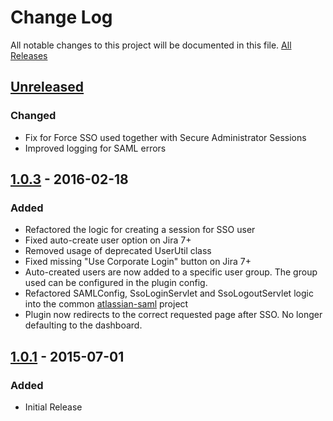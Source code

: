 # Change Log
All notable changes to this project will be documented in this file. [All Releases](https://github.com/bitium/jira-saml-plugin/releases)

## [Unreleased]
### Changed
- Fix for Force SSO used together with Secure Administrator Sessions
- Improved logging for SAML errors

## [1.0.3] - 2016-02-18
### Added
- Refactored the logic for creating a session for SSO user
- Fixed auto-create user option on Jira 7+
- Removed usage of deprecated UserUtil class
- Fixed missing "Use Corporate Login" button on Jira 7+
- Auto-created users are now added to a specific user group. The group used can be configured in the plugin config.
- Refactored SAMLConfig, SsoLoginServlet and SsoLogoutServlet logic into the common [atlassian-saml](https://github.com/bitium/atlassian-saml) project
- Plugin now redirects to the correct requested page after SSO. No longer defaulting to the dashboard.

## [1.0.1] - 2015-07-01
### Added
- Initial Release

[unreleased]: https://github.com/bitium/jira-saml-plugin/tree/develop
[1.0.3]: https://github.com/bitium/jira-saml-plugin/releases/tag/1.0.3
[1.0.1]: https://github.com/bitium/jira-saml-plugin/releases/tag/1.0.1